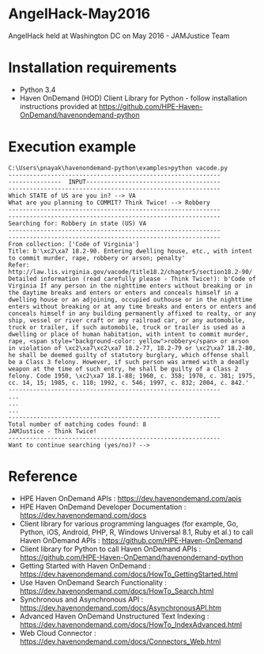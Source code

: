 # AngelHack-May2016
AngelHack held at Washington DC on May 2016 - JAMJustice Team

# Installation requirements
* Python 3.4
* Haven OnDemand (HOD) Client Library for Python - follow installation instructions provided at https://github.com/HPE-Haven-OnDemand/havenondemand-python

# Execution example
```
C:\Users\pnayak\havenondemand-python\examples>python vacode.py
------------------------------------------------------------
---------------  INPUT--------------------------------------
------------------------------------------------------------
Which STATE of US are you in? --> VA
What are you planning to COMMIT? Think Twice! --> Robbery
------------------------------------------------------------
------------------------------------------------------------
Searching for: Robbery in state (US) VA
------------------------------------------------------------
------------------------------------------------------------
From collection: ['Code of Virginia']
Title: b'\xc2\xa7 18.2-90. Entering dwelling house, etc., with intent to commit murder, rape, robbery or arson; penalty'
Refer: http://law.lis.virginia.gov/vacode/title18.2/chapter5/section18.2-90/
Detailed information (read carefully please - Think Twice!): b'Code of Virginia If any person in the nighttime enters without breaking or in the daytime breaks and enters or enters and conceals himself in a dwelling house or an adjoining, occupied outhouse or in the nighttime enters without breaking or at any time breaks and enters or enters and conceals himself in any building permanently affixed to realty, or any ship, vessel or river craft or any railroad car, or any automobile, truck or trailer, if such automobile, truck or trailer is used as a dwelling or place of human habitation, with intent to commit murder, rape, <span style="background-color: yellow">robbery</span> or arson in violation of \xc2\xa7\xc2\xa7 18.2-77, 18.2-79 or \xc2\xa7 18.2-80, he shall be deemed guilty of statutory burglary, which offense shall be a Class 3 felony. However, if such person was armed with a deadly weapon at the time of such entry, he shall be guilty of a Class 2 felony. Code 1950, \xc2\xa7 18.1-88; 1960, c. 358; 1970, c. 381; 1975, cc. 14, 15; 1985, c. 110; 1992, c. 546; 1997, c. 832; 2004, c. 842.'
------------------------------------------------------------
...
...
...
------------------------------------------------------------
Total number of matching codes found: 8
JAMJustice - Think Twice!
------------------------------------------------------------
Want to continue searching (yes/no)? -->
```

# Reference
* HPE Haven OnDemand APIs : https://dev.havenondemand.com/apis
* HPE Haven OnDemand Developer Documentation : https://dev.havenondemand.com/docs
* Client library for various programming languages (for example, Go, Python, iOS, Android, PHP, R, Windows Universal 8.1, Ruby et al.) to call Haven OnDemand APIs : https://github.com/HPE-Haven-OnDemand
* Client library for Python to call Haven OnDemand APIs : https://github.com/HPE-Haven-OnDemand/havenondemand-python
* Getting Started with Haven OnDemand : https://dev.havenondemand.com/docs/HowTo_GettingStarted.html
* Use Haven OnDemand Search Functionality : https://dev.havenondemand.com/docs/HowTo_Search.html
* Synchronous and Asynchronous API : https://dev.havenondemand.com/docs/AsynchronousAPI.htm
* Advanced Haven OnDemand Unstructured Text Indexing : https://dev.havenondemand.com/docs/HowTo_IndexAdvanced.html
* Web Cloud Connector : https://dev.havenondemand.com/docs/Connectors_Web.html
